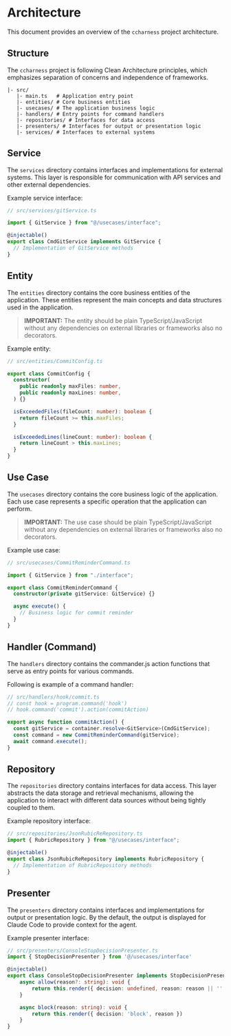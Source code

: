 # Architecture

This document provides an overview of the `ccharness` project architecture.

## Structure

The `ccharness` project is following Clean Architecture principles, which emphasizes separation of concerns and independence of frameworks.

```
|- src/
   |- main.ts   # Application entry point
   |- entities/ # Core business entities
   |- usecases/ # The application business logic
   |- handlers/ # Entry points for command handlers
   |- repositories/ # Interfaces for data access
   |- presenters/ # Interfaces for output or presentation logic
   |- services/ # Interfaces to external systems
```

## Service

The `services` directory contains interfaces and implementations for external systems. This layer is responsible for communication with API services and other external dependencies.

Example service interface:

```typescript
// src/services/gitService.ts

import { GitService } from "@/usecases/interface";

@injectable()
export class CmdGitService implements GitService {
  // Implementation of GitService methods
}
```

## Entity

The `entities` directory contains the core business entities of the application. These entities represent the main concepts and data structures used in the application.

> **IMPORTANT:** The entity should be plain TypeScript/JavaScript without any dependencies on external libraries or frameworks also no decorators.

Example entity:

```typescript
// src/entities/CommitConfig.ts

export class CommitConfig {
  constructor(
    public readonly maxFiles: number,
    public readonly maxLines: number,
  ) {}

  isExceededFiles(fileCount: number): boolean {
    return fileCount >= this.maxFiles;
  }

  isExceededLines(lineCount: number): boolean {
    return lineCount > this.maxLines;
  }
}
```

## Use Case

The `usecases` directory contains the core business logic of the application. Each use case represents a specific operation that the application can perform.

> **IMPORTANT:** The use case should be plain TypeScript/JavaScript without any dependencies on external libraries or frameworks also no decorators.

Example use case:

```typescript
// src/usecases/CommitReminderCommand.ts

import { GitService } from "./interface";

export class CommitReminderCommand {
  constructor(private gitService: GitService) {}

  async execute() {
    // Business logic for commit reminder
  }
}
```

## Handler (Command)

The `handlers` directory contains the commander.js action functions that serve as entry points for various commands.

Following is example of a command handler:

```typescript
// src/handlers/hook/commit.ts
// const hook = program.command('hook')
// hook.command('commit').action(commitAction)

export async function commitAction() {
  const gitService = container.resolve<GitService>(CmdGitService);
  const command = new CommitReminderCommand(gitService);
  await command.execute();
}
```

## Repository

The `repositories` directory contains interfaces for data access. This layer abstracts the data storage and retrieval mechanisms, allowing the application to interact with different data sources without being tightly coupled to them.

Example repository interface:

```typescript
// src/repositories/JsonRubicReRepository.ts
import { RubricRepository } from "@/usecases/interface";

@injectable()
export class JsonRubicReRepository implements RubricRepository {
  // Implementation of RubricRepository methods
}
```

## Presenter

The `presenters` directory contains interfaces and implementations for output or presentation logic. By the default, the output is displayed for Claude Code to provide context for the agent.

Example presenter interface:

```typescript
// src/presenters/ConsoleStopDecisionPresenter.ts
import { StopDecisionPresenter } from '@/usecases/interface'

@injectable()
export class ConsoleStopDecisionPresenter implements StopDecisionPresenter extends ConsoleDecisionPresenter {
    async allow(reason?: string): void {
        return this.render({ decision: undefined, reason: reason || '' })
    }

    async block(reason: string): void {
        return this.render({ decision: 'block', reason })
    }
}
```
